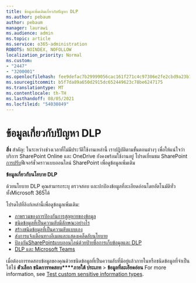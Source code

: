 ```yaml
---
title: ข้อมูลเพิ่มเติมเกี่ยวกับปัญหา DLP
ms.author: pebaum
author: pebaum
manager: laurawi
ms.audience: admin
ms.topic: article
ms.service: o365-administration
ROBOTS: NOINDEX, NOFOLLOW
localization_priority: Normal
ms.custom:
- "2447"
- "3200001"
ms.openlocfilehash: fee9defac7b29999056cac161f271c4c97306e2fe2cbd9a23b1b956b2ee02e98
ms.sourcegitcommit: b5f7da89a650d2915dc652449623c78be6247175
ms.translationtype: MT
ms.contentlocale: th-TH
ms.lasthandoff: 08/05/2021
ms.locfileid: "54030849"
---
```

# <a name="information-about-dlp-issues"></a>ข้อมูลเกี่ยวกับปัญหา DLP

**สิ่ง** สําคัญ: ในระหว่างช่วงเวลาที่ไม่มีประวัติใช้งานเหล่านี้ เราปฏิบัติตามขั้นตอนต่างๆ เพื่อให้แน่ใจว่าบริการ SharePoint Online และ OneDrive ยังคงพร้อมใช้งานอยู่ โปรดเยี่ยมชม SharePoint [การปรับ](https://aka.ms/ODSPAdjustments)ฟีเจอร์ชั่วคราวแบบออนไลน์ SharePoint เพื่อดูข้อมูลเพิ่มเติม

**ข้อมูลเกี่ยวกับนโยบาย DLP**

ด้วยนโยบาย DLP คุณสามารถระบุ ตรวจสอบ และปกป้องข้อมูลที่ละเอียดอ่อนโดยอัตโนมัติทั่วทั้งMicrosoft 365ได้

โปรดไปที่ลิงก์เหล่านี้เพื่อดูข้อมูลเพิ่มเติม:

- [ภาพรวมของการป้องกันการสูญหายของข้อมูล](https://docs.microsoft.com/microsoft-365/compliance/data-loss-prevention-policies)
- [ชนิดข้อมูลที่เป็นความลับมีลักษณะอย่างไร](https://docs.microsoft.com/microsoft-365/compliance/sensitive-information-type-entity-definitions)
- [สร้างชนิดข้อมูลที่เป็นความลับแบบเอง](https://docs.microsoft.com/microsoft-365/compliance/create-a-custom-sensitive-information-type)
- [ส่งการแจ้งเตือนทางอีเมลและแสดงเคล็ดลับนโยบาย](https://docs.microsoft.com/microsoft-365/compliance/use-notifications-and-policy-tips)
- [ป้องกันSharePointแบบออนไลน์ด้วยป้ายชื่อการเก็บข้อมูลและ DLP](https://docs.microsoft.com/microsoft-365/compliance/protect-sharepoint-online-files-with-office-365-labels-and-dlp)
- [DLP และ Microsoft Teams](https://docs.microsoft.com/microsoft-365/compliance/dlp-microsoft-teams)

เมื่อต้องการทดสอบข้อมูลของคุณด้วยชนิดข้อมูลที่เป็นความลับที่มีอยู่แล้วภายในหรือชนิดข้อมูลที่จําเป็น ให้ใช้ **ตัวเลือก ชนิดการทดสอบ****ภายใต้ ประเภท**  >  **ข้อมูลที่ละเอียดอ่อน** For more information, see [Test custom sensitive information types](https://docs.microsoft.com/microsoft-365/compliance/create-a-custom-sensitive-information-type#create-custom-sensitive-information-types-in-the-security--compliance-center).